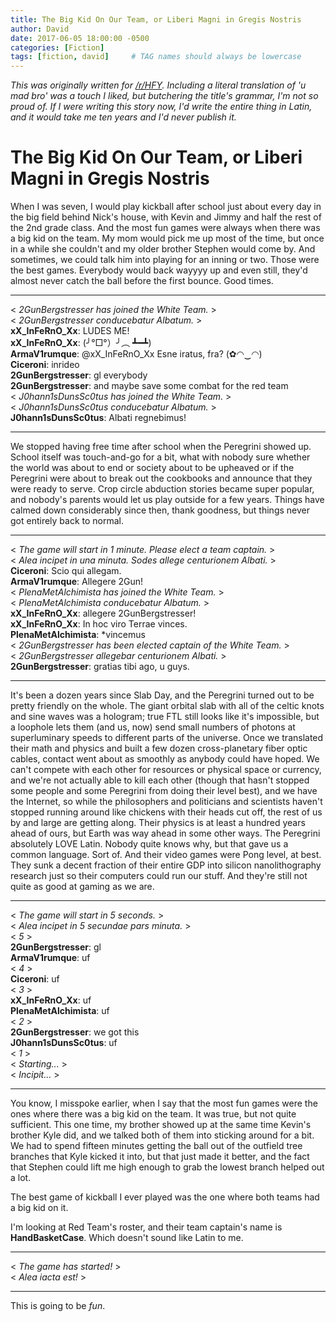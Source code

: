 ```yaml
---
title: The Big Kid On Our Team, or Liberi Magni in Gregis Nostris
author: David
date: 2017-06-05 18:00:00 -0500
categories: [Fiction]
tags: [fiction, david]     # TAG names should always be lowercase
---
```


*This was originally written for [/r/HFY](https://old.reddit.com/r/HFY/comments/6fezf4/oc_the_big_kid_on_our_team_or_liberi_magni_in/).  Including a literal translation of 'u mad bro' was a touch I liked, but butchering the title's grammar, I'm not so proud of.  If I were writing this story now, I'd write the entire thing in Latin, and it would take me ten years and I'd never publish it.*

# The Big Kid On Our Team, or Liberi Magni in Gregis Nostris

When I was seven, I would play kickball after school just about every day in the big field behind Nick's house, with Kevin and Jimmy and half the rest of the 2nd grade class.  And the most fun games were always when there was a big kid on the team.  My mom would pick me up most of the time, but once in a while she couldn't and my older brother Stephen would come by.  And sometimes, we could talk him into playing for an inning or two.  Those were the best games.  Everybody would back wayyyy up and even still, they'd almost never catch the ball before the first bounce.  Good times.
____

< *2GunBergstresser has joined the White Team.* >  
< *2GunBergstresser conducebatur Albatum.* >  
**xX_InFeRnO_Xx**: LUDES ME!  
**xX_InFeRnO_Xx**: (╯°□°）╯︵ ┻━┻)  
**ArmaV1rumque**: @xX_InFeRnO_Xx Esne iratus, fra?  (✿◠‿◠)  
**Ciceroni**: inrideo  
**2GunBergstresser**: gl everybody  
**2GunBergstresser**: and maybe save some combat for the red team  
< *J0hann1sDunsSc0tus has joined the White Team.* >  
< *J0hann1sDunsSc0tus conducebatur Albatum.* >  
**J0hann1sDunsSc0tus**: Albati regnebimus!  
____

We stopped having free time after school when the Peregrini showed up.  School itself was touch-and-go for a bit, what with nobody sure whether the world was about to end or society about to be upheaved or if the Peregrini were about to break out the cookbooks and announce that they were ready to serve.  Crop circle abduction stories became super popular, and nobody's parents would let us play outside for a few years.  Things have calmed down considerably since then, thank goodness, but things never got entirely back to normal.
____

< *The game will start in 1 minute.  Please elect a team captain.* >  
< *Alea incipet in una minuta.  Sodes allege centurionem Albati.* >  
**Ciceroni**: Scio qui allegam.  
**ArmaV1rumque**: Allegere 2Gun!   
< *PlenaMetAlchimista has joined the White Team.* >  
< *PlenaMetAlchimista conducebatur Albatum.* >  
**xX_InFeRnO_Xx**: allegere 2GunBergstresser!  
**xX_InFeRnO_Xx**: In hoc viro Terrae vinces.  
**PlenaMetAlchimista**: \*vincemus  
< *2GunBergstresser has been elected captain of the White Team.* >  
< *2GunBergstresser allegebar centurionem Albati.* >  
**2GunBergstresser**: gratias tibi ago, u guys.  
____

It's been a dozen years since Slab Day, and the Peregrini turned out to be pretty friendly on the whole.  The giant orbital slab with all of the celtic knots and sine waves was a hologram; true FTL still looks like it's impossible, but a loophole lets them (and us, now) send small numbers of photons at superluminary speeds to different parts of the universe.  Once we translated their math and physics and built a few dozen cross-planetary fiber optic cables, contact went about as smoothly as anybody could have hoped.  We can't compete with each other for resources or physical space or currency, and we're not actually able to kill each other (though that hasn't stopped some people and some Peregrini from doing their level best), and we have the Internet, so while the philosophers and politicians and scientists haven't stopped running around like chickens with their heads cut off, the rest of us by and large are getting along.  Their physics is at least a hundred years ahead of ours, but Earth was way ahead in some other ways.  The Peregrini absolutely LOVE Latin.  Nobody quite knows why, but that gave us a common language.  Sort of.  And their video games were Pong level, at best.  They sunk a decent fraction of their entire GDP into silicon nanolithography research just so their computers could run our stuff.  And they're still not quite as good at gaming as we are.
____

< *The game will start in 5 seconds.* >  
< *Alea incipet in 5 secundae pars minuta.* >  
< *5* >  
**2GunBergstresser**: gl  
**ArmaV1rumque**: uf  
< *4* >  
**Ciceroni**: uf  
< *3* >  
**xX_InFeRnO_Xx**: uf  
**PlenaMetAlchimista**: uf  
< *2* >  
**2GunBergstresser**: we got this  
**J0hann1sDunsSc0tus**: uf  
< *1* >  
< *Starting...* >  
< *Incipit...* >  
____

You know, I misspoke earlier, when I say that the most fun games were the ones where there was a big kid on the team.  It was true, but not quite sufficient.  This one time, my brother showed up at the same time Kevin's brother Kyle did, and we talked both of them into sticking around for a bit.  We had to spend fifteen minutes getting the ball out of the outfield tree branches that Kyle kicked it into, but that just made it better, and the fact that Stephen could lift me high enough to grab the lowest branch helped out a lot.

The best game of kickball I ever played was the one where both teams had a big kid on it.

I'm looking at Red Team's roster, and their team captain's name is **HandBasketCase**.  Which doesn't sound like Latin to me.
____

< *The game has started!* >  
< *Alea iacta est!* >  
____

This is going to be *fun*.
